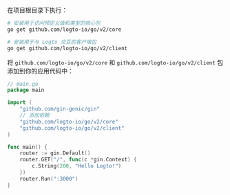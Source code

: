 在项目根目录下执行：

```bash
# 安装用于访问预定义值和类型的核心包
go get github.com/logto-io/go/v2/core

# 安装用于与 Logto 交互的客户端包
go get github.com/logto-io/go/v2/client
```

将 `github.com/logto-io/go/v2/core` 和 `github.com/logto-io/go/v2/client` 包添加到你的应用代码中：

```go title="main.go"
// main.go
package main

import (
	"github.com/gin-gonic/gin"
	// 添加依赖
	"github.com/logto-io/go/v2/core"
	"github.com/logto-io/go/v2/client"
)

func main() {
	router := gin.Default()
	router.GET("/", func(c *gin.Context) {
		c.String(200, "Hello Logto!")
	})
	router.Run(":3000")
}
```
